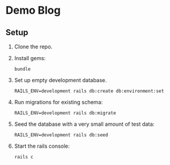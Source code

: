 # Demo Blog

## Setup

1. Clone the repo.

2. Install gems:
    ```
    bundle
    ```

3. Set up empty development database.
    ```
    RAILS_ENV=development rails db:create db:environment:set
    ```

4. Run migrations for existing schema:
    ```
    RAILS_ENV=development rails db:migrate
    ```

5. Seed the database with a very small amount of test data:
    ```
    RAILS_ENV=development rails db:seed
    ```

6. Start the rails console:
    ```
    rails c
    ```